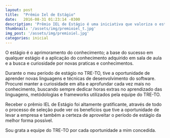 ```yaml
---
layout: post
title:  "Prêmio Iel de Estágio"
date:   2016-08-31 01:23:14 -0300
description: 'Prêmio IEL de Estágio é uma iniciativa que valoriza o estagiário, professores e profissionais supervisores.'
thumbnail: '/assets/img/premioiel_t.jpg'
img_post: '/assets/img/premioiel.jpg'
categories: inicial
---
```


O estágio é o aprimoramento do conhecimento; a base do sucesso em qualquer estágio é a aplicação do conhecimento adquirido em sala de aula e a busca e curiosidade por novas praticas e conhecimentos.

Durante o meu período de estágio no TRE-TO, tive a oportunidade de aprender novas linguagens e técnicas de desenvolvimento do software. Procurei manter a curiosidade em alta e aprofundar cada vez mais no conhecimento, buscando sempre dedicar horas extras no aprendizado das linguagens, metódologias e frameworks utilizados pela equipe do TRE-TO.

Receber o prêmio IEL de Estágio foi altamente gratificante, através de todo o processo de seleção pude ver os benefícios que tive a oportunidade de levar a empresa e também a certeza de aproveitar o período de estágio da melhor forma possível.

Sou grata a equipe do TRE-TO por cada oportunidade a mim concedida.
